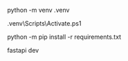 python -m venv .venv

.venv\Scripts\Activate.ps1

python -m pip install -r requirements.txt

fastapi dev
